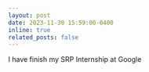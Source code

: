 ```yaml
---
layout: post
date: 2023-11-30 15:59:00-0400
inline: true
related_posts: false
---
```


I have finish my SRP Internship at Google
